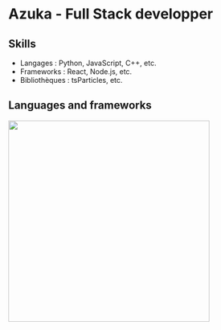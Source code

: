 # Azuka - Full Stack developper

## Skills

- Langages : Python, JavaScript, C++, etc.
- Frameworks : React, Node.js, etc.
- Bibliothèques : tsParticles, etc.

## Languages and frameworks

<img alt="" width="400" src="https://github.com/HunterFuzzo/hunterfuzzo/blob/main/metrics.plugin.topic.icons.svg" alt=""></img>
